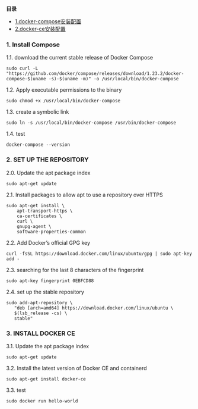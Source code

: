 **目录**

* [1.docker-compose安装配置](#1)
* [2.docker-ce安装配置](#2)

### 1. Install Compose

1.1. download the current stable release of Docker Compose
```
sudo curl -L "https://github.com/docker/compose/releases/download/1.23.2/docker-compose-$(uname -s)-$(uname -m)" -o /usr/local/bin/docker-compose
```
1.2. Apply executable permissions to the binary
```
sudo chmod +x /usr/local/bin/docker-compose
```
1.3. create a symbolic link
```
sudo ln -s /usr/local/bin/docker-compose /usr/bin/docker-compose
```
1.4. test
```
docker-compose --version
```

### 2. SET UP THE REPOSITORY

2.0. Update the apt package index
```
sudo apt-get update
```
2.1. Install packages to allow apt to use a repository over HTTPS
```
sudo apt-get install \
    apt-transport-https \
    ca-certificates \
    curl \
    gnupg-agent \
    software-properties-common
```
2.2. Add Docker’s official GPG key
```
curl -fsSL https://download.docker.com/linux/ubuntu/gpg | sudo apt-key add -
```
2.3. searching for the last 8 characters of the fingerprint
```
sudo apt-key fingerprint 0EBFCD88
```
2.4. set up the stable repository
```
sudo add-apt-repository \
   "deb [arch=amd64] https://download.docker.com/linux/ubuntu \
   $(lsb_release -cs) \
   stable"
```
### 3. INSTALL DOCKER CE

3.1. Update the apt package index
```
sudo apt-get update
```
3.2. Install the latest version of Docker CE and containerd
```
sudo apt-get install docker-ce
```
3.3. test
```
sudo docker run hello-world
```




